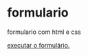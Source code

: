 # formulario
 formulario com html e css

<a href="https://dorcas-chagas.github.io/formulario/"> executar o formulário.</a>